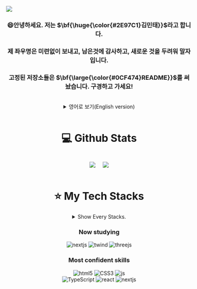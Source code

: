 ![](https://gh-hits.nomadcoders.workers.dev/view?username=mintae1117)

<div align="center">
  
### 😄안녕하세요. 저는 $\bf{\huge{\color{#2E97C1}김민태}}$라고 합니다.
### 제 좌우명은 미련없이 보내고, 남은것에 감사하고, 새로운 것을 두려워 말자 입니다.
### 고정된 저장소들은 $\bf{\large{\color{#0CF474}README}}$를 써놨습니다. 구경하고 가세요!

<br>

<details>
    <summary>영어로 보기(English version)</summary>

<!-- summary 아래 한칸 공백 두고 내용 삽입 -->
### 😄Hello. My name is $\bf{\huge{\color{#2E97C1}mintaeKim}}$.
### My motto is "Let go without hesitation, be grateful for what's left, and don't be afraid of new things".
### The pinned repositories have $\bf{\large{\color{#0CF474}README}}$ on each of them. Feel free to look around!

</details>

<br>

</div>

<div align="center">

# 💻 Github Stats
<br>

<div align="center">
  <img align="top" src="https://github-readme-stats.vercel.app/api?username=mintae1117&theme=blue-green"/>
  &nbsp;
  &nbsp;
  <img align="top" src="https://github-readme-stats.vercel.app/api/top-langs/?username=mintae1117&theme=blue-green"/>
</div>

</div>

<div align="center">
<br>

# ⭐️ My Tech Stacks

<details>
    <summary> Show Every Stacks.</summary>

<!-- summary 아래 한칸 공백 두고 내용 삽입 -->
  <h3>Learned or experienced</h3>

  ![vsvode](https://img.shields.io/badge/VSCode-0078D4?style=for-the-badge&logo=visual%20studio%20code&logoColor=white)
  ![visualstudio](https://img.shields.io/badge/Visual_Studio-5C2D91?style=for-the-badge&logo=visual%20studio&logoColor=white)
  ![c](https://img.shields.io/badge/C-00599C?style=for-the-badge&logo=c&logoColor=white)
  ![c++](https://img.shields.io/badge/C%2B%2B-00599C?style=for-the-badge&logo=c%2B%2B&logoColor=white)
  ![python](https://img.shields.io/badge/Python-3776AB?style=for-the-badge&logo=python&logoColor=white)
  ![java](https://img.shields.io/badge/Java-ED8B00?style=for-the-badge&logo=openjdk&logoColor=white)
  ![html5](https://img.shields.io/badge/HTML5-E34F26?style=for-the-badge&logo=html5&logoColor=white)
  ![CSS3](https://img.shields.io/badge/css3-%231572B6.svg?style=for-the-badge&logo=css3&logoColor=white)
  ![bootstrap](https://img.shields.io/badge/Bootstrap-563D7C?style=for-the-badge&logo=bootstrap&logoColor=white)
  ![js](https://img.shields.io/badge/JavaScript-F7DF1E?style=for-the-badge&logo=JavaScript&logoColor=white)
  ![react](https://img.shields.io/badge/React-20232A?style=for-the-badge&logo=react&logoColor=61DAFB)
  ![TypeScript](https://img.shields.io/badge/typescript-%23007ACC.svg?style=for-the-badge&logo=typescript&logoColor=white)
  ![Styled Components](https://img.shields.io/badge/styled--components-DB7093?style=for-the-badge&logo=styled-components&logoColor=white)
  ![reactrouter](https://img.shields.io/badge/React_Router-CA4245?style=for-the-badge&logo=react-router&logoColor=white)
  <img src="https://img.shields.io/badge/recoil-3578E5?style=for-the-badge&logo=recoil&logoColor=white">
  ![reactquery](https://img.shields.io/badge/React_Query-FF4154?style=for-the-badge&logo=ReactQuery&logoColor=white)
  ![electron](https://img.shields.io/badge/Electron-2B2E3A?style=for-the-badge&logo=electron&logoColor=9FEAF9)
  ![Vercel](https://img.shields.io/badge/vercel-%23000000.svg?style=for-the-badge&logo=vercel&logoColor=white)
  ![netlify](https://img.shields.io/badge/Netlify-00C7B7?style=for-the-badge&logo=netlify&logoColor=white)
  ![Firebase](https://img.shields.io/badge/firebase-a08021?style=for-the-badge&logo=firebase&logoColor=ffcd34)
  ![vite](https://img.shields.io/badge/Vite-B73BFE?style=for-the-badge&logo=vite&logoColor=FFD62E)
  ![git](https://img.shields.io/badge/GIT-E44C30?style=for-the-badge&logo=git&logoColor=white)
  ![npm](https://img.shields.io/badge/npm-CB3837?style=for-the-badge&logo=npm&logoColor=white)
  ![socketio](https://img.shields.io/badge/Socket.io-010101?&style=for-the-badge&logo=Socket.io&logoColor=white)
  ![nextjs](https://img.shields.io/badge/Next.js-000?logo=nextdotjs&logoColor=fff&style=for-the-badge)
  ![twind](https://img.shields.io/badge/Tailwind_CSS-38B2AC?style=for-the-badge&logo=tailwind-css&logoColor=white)
  ![threejs](https://img.shields.io/badge/ThreeJs-black?style=for-the-badge&logo=three.js&logoColor=white)

</details>


<h3>Now studying</h3>

![nextjs](https://img.shields.io/badge/Next.js-000?logo=nextdotjs&logoColor=fff&style=for-the-badge)
![twind](https://img.shields.io/badge/Tailwind_CSS-38B2AC?style=for-the-badge&logo=tailwind-css&logoColor=white)
![threejs](https://img.shields.io/badge/ThreeJs-black?style=for-the-badge&logo=three.js&logoColor=white)

<h3>Most confident skills</h3>

![html5](https://img.shields.io/badge/HTML5-E34F26?style=for-the-badge&logo=html5&logoColor=white)
![CSS3](https://img.shields.io/badge/css3-%231572B6.svg?style=for-the-badge&logo=css3&logoColor=white)
![js](https://img.shields.io/badge/JavaScript-F7DF1E?style=for-the-badge&logo=JavaScript&logoColor=white)<br>
![TypeScript](https://img.shields.io/badge/typescript-%23007ACC.svg?style=for-the-badge&logo=typescript&logoColor=white)
![react](https://img.shields.io/badge/React-20232A?style=for-the-badge&logo=react&logoColor=61DAFB)
![nextjs](https://img.shields.io/badge/Next.js-000?logo=nextdotjs&logoColor=fff&style=for-the-badge)

</div>
<br>

